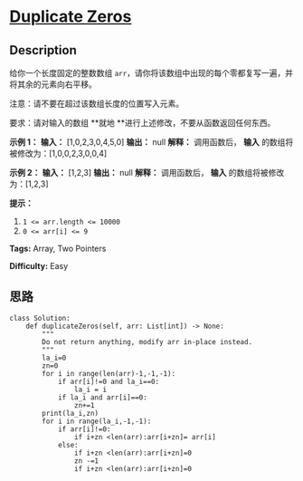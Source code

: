 # [Duplicate Zeros][title]

## Description

给你一个长度固定的整数数组 `arr`，请你将该数组中出现的每个零都复写一遍，并将其余的元素向右平移。

注意：请不要在超过该数组长度的位置写入元素。

要求：请对输入的数组  **就地  **进行上述修改，不要从函数返回任何东西。



**示例 1：**
            **输入：** [1,0,2,3,0,4,5,0]    **输出：** null    **解释：** 调用函数后， **输入** 的数组将被修改为：[1,0,0,2,3,0,0,4]    

**示例 2：**
            **输入：** [1,2,3]    **输出：** null    **解释：** 调用函数后， **输入** 的数组将被修改为：[1,2,3]    



**提示：**

  1. `1 <= arr.length <= 10000`
  2. `0 <= arr[i] <= 9`


**Tags:** Array, Two Pointers

**Difficulty:** Easy

## 思路

``` python3
class Solution:
    def duplicateZeros(self, arr: List[int]) -> None:
        """
        Do not return anything, modify arr in-place instead.
        """
        la_i=0
        zn=0
        for i in range(len(arr)-1,-1,-1):
            if arr[i]!=0 and la_i==0:
                la_i = i
            if la_i and arr[i]==0:
                zn+=1
        print(la_i,zn)
        for i in range(la_i,-1,-1):
            if arr[i]!=0:
                if i+zn <len(arr):arr[i+zn]= arr[i]
            else:
                if i+zn <len(arr):arr[i+zn]=0
                zn -=1
                if i+zn <len(arr):arr[i+zn]=0
        
        
        
```

[title]: https://leetcode-cn.com/problems/duplicate-zeros
